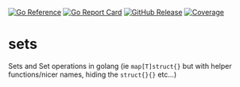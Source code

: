 [![Go Reference](https://pkg.go.dev/badge/fortio.org/sets.svg)](https://pkg.go.dev/fortio.org/sets)
[![Go Report Card](https://goreportcard.com/badge/fortio.org/sets)](https://goreportcard.com/report/fortio.org/sets)
[![GitHub Release](https://img.shields.io/github/release/fortio/sets.svg?style=flat)](https://github.com/fortio/sets/releases/)
[![Coverage](https://codecov.io/github/fortio/sets/branch/main/graph/badge.svg?token=LONYZDFQ7C)](https://codecov.io/github/fortio/sets)

# sets
Sets and Set operations in golang (ie `map[T]struct{}` but with helper functions/nicer names, hiding the `struct{}{}` etc...)
